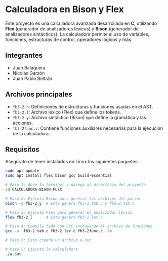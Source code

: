 # Calculadora en Bison y Flex

Este proyecto es una calculadora avanzada desarrollada en **C**, utilizando **Flex** (generador de analizadores léxicos) y **Bison** (generador de analizadores sintácticos). La calculadora permite el uso de variables, funciones, estructuras de control, operadores lógicos y más.

##  Integrantes

- Juan Balaguera  
- Nicolás Garzón  
- Juan Pablo Beltrán  

##  Archivos principales

- `fb3-2.h`: Definiciones de estructuras y funciones usadas en el AST.  
- `fb3-2.l`: Archivo léxico (Flex) que define los tokens.  
- `fb3-2.y`: Archivo sintáctico (Bison) que define la gramática y las acciones.  
- `fb3-2func.c`: Contiene funciones auxiliares necesarias para la ejecución de la calculadora.  

##  Requisitos

Asegúrate de tener instalados en Linux los siguientes paquetes:

```bash
sudo apt update
sudo apt install flex bison gcc build-essential

# Paso 1: Abre la terminal y navega al directorio del proyecto
cd CALCULADORA-BISON-FLEX

# Paso 2: Ejecuta Bison para generar los archivos del parser
bison -d fb3-2.y  # Esto genera fb3-2.tab.c y fb3-2.tab.h

# Paso 3: Ejecuta Flex para generar el analizador léxico
flex fb3-2.l      # Esto genera fb3-2.lex.c

# Paso 4: Compila todo con GCC incluyendo el archivo de funciones
gcc -o  fb3-2.tab.c fb3-2.lex.c fb3-2func.c -lm

# Paso 5: Esto creara un archivo a.out

# Paso 5: Ejecuta la calculadora
./a.out

